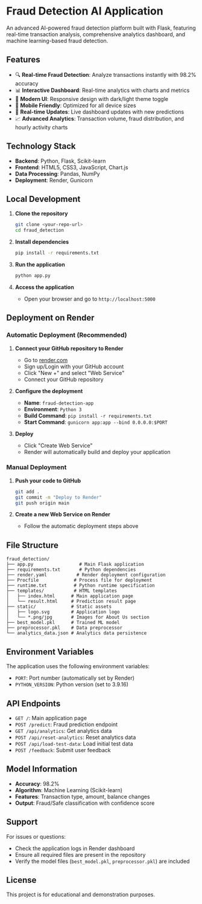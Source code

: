 # Fraud Detection AI Application

An advanced AI-powered fraud detection platform built with Flask, featuring real-time transaction analysis, comprehensive analytics dashboard, and machine learning-based fraud detection.

## Features

- 🔍 **Real-time Fraud Detection**: Analyze transactions instantly with 98.2% accuracy
- 📊 **Interactive Dashboard**: Real-time analytics with charts and metrics
- 🎨 **Modern UI**: Responsive design with dark/light theme toggle
- 📱 **Mobile Friendly**: Optimized for all device sizes
- 🔄 **Real-time Updates**: Live dashboard updates with new predictions
- 📈 **Advanced Analytics**: Transaction volume, fraud distribution, and hourly activity charts

## Technology Stack

- **Backend**: Python, Flask, Scikit-learn
- **Frontend**: HTML5, CSS3, JavaScript, Chart.js
- **Data Processing**: Pandas, NumPy
- **Deployment**: Render, Gunicorn

## Local Development

1. **Clone the repository**
   ```bash
   git clone <your-repo-url>
   cd fraud_detection
   ```

2. **Install dependencies**
   ```bash
   pip install -r requirements.txt
   ```

3. **Run the application**
   ```bash
   python app.py
   ```

4. **Access the application**
   - Open your browser and go to `http://localhost:5000`

## Deployment on Render

### Automatic Deployment (Recommended)

1. **Connect your GitHub repository to Render**
   - Go to [render.com](https://render.com)
   - Sign up/Login with your GitHub account
   - Click "New +" and select "Web Service"
   - Connect your GitHub repository

2. **Configure the deployment**
   - **Name**: `fraud-detection-app`
   - **Environment**: `Python 3`
   - **Build Command**: `pip install -r requirements.txt`
   - **Start Command**: `gunicorn app:app --bind 0.0.0.0:$PORT`

3. **Deploy**
   - Click "Create Web Service"
   - Render will automatically build and deploy your application

### Manual Deployment

1. **Push your code to GitHub**
   ```bash
   git add .
   git commit -m "Deploy to Render"
   git push origin main
   ```

2. **Create a new Web Service on Render**
   - Follow the automatic deployment steps above

## File Structure

```
fraud_detection/
├── app.py                 # Main Flask application
├── requirements.txt       # Python dependencies
├── render.yaml           # Render deployment configuration
├── Procfile             # Process file for deployment
├── runtime.txt          # Python runtime specification
├── templates/           # HTML templates
│   ├── index.html      # Main application page
│   └── result.html     # Prediction result page
├── static/             # Static assets
│   ├── logo.svg        # Application logo
│   └── *.png/jpg       # Images for About Us section
├── best_model.pkl      # Trained ML model
├── preprocessor.pkl    # Data preprocessor
└── analytics_data.json # Analytics data persistence
```

## Environment Variables

The application uses the following environment variables:
- `PORT`: Port number (automatically set by Render)
- `PYTHON_VERSION`: Python version (set to 3.9.16)

## API Endpoints

- `GET /`: Main application page
- `POST /predict`: Fraud prediction endpoint
- `GET /api/analytics`: Get analytics data
- `POST /api/reset-analytics`: Reset analytics data
- `POST /api/load-test-data`: Load initial test data
- `POST /feedback`: Submit user feedback

## Model Information

- **Accuracy**: 98.2%
- **Algorithm**: Machine Learning (Scikit-learn)
- **Features**: Transaction type, amount, balance changes
- **Output**: Fraud/Safe classification with confidence score

## Support

For issues or questions:
- Check the application logs in Render dashboard
- Ensure all required files are present in the repository
- Verify the model files (`best_model.pkl`, `preprocessor.pkl`) are included

## License

This project is for educational and demonstration purposes. 